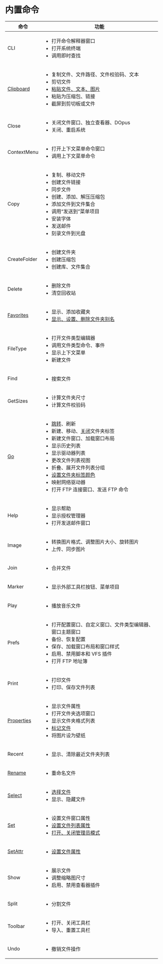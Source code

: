 # 内置命令
命令 | 功能
--- | ---
CLI | <ul><li>打开命令解释器窗口</li><li>打开系统终端</li><li>调用即时查找</li></ul>
[Clipboard](Clipboard.md) | <ul><li>复制文件、文件路径、文件校验码、文本</li><li>剪切文件</li><li>[粘贴文件、文本、图片](Clipboard.md#粘贴文件文本图片)</li><li>粘贴为压缩包、链接</li><li>截屏到剪切板或文件</li></ul>
Close | <ul><li>关闭文件窗口、独立查看器、DOpus</li><li>关闭、重启系统</li></ul>
ContextMenu | <ul><li>打开上下文菜单命令窗口</li><li>调用上下文菜单命令</li></ul>
Copy | <ul><li>复制、移动文件</li><li>创建文件链接</li><li>同步文件</li><li>创建、添加、解压压缩包</li><li>添加文件到文件集合</li><li>调用“发送到”菜单项目</li><li>安装字体</li><li>发送邮件</li><li>刻录文件到光盘</li></ul>
CreateFolder | <ul><li>创建文件夹</li><li>创建压缩包</li><li>创建库、文件集合</li></ul>
Delete | <ul><li>删除文件</li><li>清空回收站</li></ul>
[Favorites](Favorites.md) | <ul><li>显示、添加收藏夹</li><li>[显示、设置、删除文件夹别名](Favorites.md#显示设置删除文件夹别名)</li></ul>
FileType | <ul><li>打开文件类型编辑器</li><li>调用文件类型命令、事件</li><li>显示上下文菜单</li><li>新建文件</li></ul>
Find | <ul><li>搜索文件</li></ul>
GetSizes | <ul><li>计算文件夹尺寸</li><li>计算文件校验码</li></ul>
[Go](Go.md) | <ul><li>[跳转](Go.md#跳转)、刷新</li><li>新建、移动、[关闭](Go.md#关闭文件夹标签)文件夹标签</li><li>新建文件窗口、加载窗口布局</li><li>显示历史列表</li><li>显示驱动器列表</li><li>更改文件列表视图</li><li>折叠、展开文件列表分组</li><li>[设置文件夹标签颜色](Go.md#设置文件夹标签颜色)</li><li>映射网络驱动器</li><li>打开 FTP 连接窗口、发送 FTP 命令</li></ul>
Help | <ul><li>显示帮助</li><li>显示授权管理器</li><li>打开发送邮件窗口</li></ul>
Image | <ul><li>转换图片格式、调整图片大小、旋转图片</li><li>上传、同步图片</li></ul>
Join | <ul><li>合并文件</li></ul>
Marker | <ul><li>显示外部工具栏按钮、菜单项目</li></ul>
Play | <ul><li>播放音乐文件</li></ul>
Prefs | <ul><li>打开配置窗口、自定义窗口、文件类型编辑器、窗口主题窗口</li><li>备份、恢复配置</li><li>保存、加载窗口布局和窗口样式</li><li>启用、禁用脚本和 VFS 插件</li><li>打开 FTP 地址簿</li></ul>
Print | <ul><li>打印文件</li><li>打印、保存文件列表</li></ul>
[Properties](Properties.md) | <ul><li>显示文件属性</li><li>打开文件夹选项窗口</li><li>显示文件夹格式列表</li><li>[标记文件](Properties.md#标记文件)</li><li>将图片设为壁纸</li></ul>
Recent | <ul><li>显示、清除最近文件夹列表</li></ul>
[Rename](Rename.md) | <ul><li>重命名文件</li></ul>
[Select](Select.md) | <ul><li>[选择文件](Select.md#选择文件)</li><li>显示、隐藏文件</li></ul>
[Set](Set.md) | <ul><li>设置文件窗口属性</li><li>[设置文件列表属性](Set.md#设置文件列表属性)</li><li>[打开、关闭管理员模式](Set.md#打开关闭管理员模式)</li></ul>
[SetAttr](SetAttr.md) | <ul><li>[设置文件属性](SetAttr.md)</li></ul>
Show | <ul><li>展示文件</li><li>调整缩略图尺寸</li><li>启用、禁用查看器插件</li></ul>
Split | <ul><li>分割文件</li></ul>
Toolbar | <ul><li>打开、关闭工具栏</li><li>导入、重置工具栏</li></ul>
Undo | <ul><li>撤销文件操作</li></ul>
